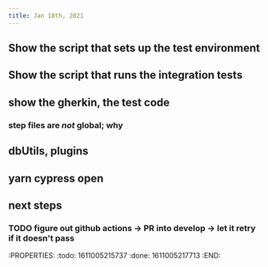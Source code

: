 ```yaml
---
title: Jan 18th, 2021
---
```


## Show the script that sets up the test environment
## Show the script that runs the integration tests
## show the gherkin, the test code
### step files are *not* global; why
## dbUtils, plugins
## yarn cypress open
## next steps
### TODO figure out github actions -> PR into develop -> let it retry if it doesn't pass
:PROPERTIES:
:todo: 1611005215737
:done: 1611005217713
:END:
##
